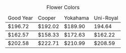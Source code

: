 
<table>
 <caption>Flower Colors</caption>
    <thead>

 <tr>
             <td>Good Year</td>
            <td>Cooper</td>
            <td>Yokahama</td>
            <td>Uni-Royal</td>
        </tr>
</thread>
<tbody>
        <td>$196.72</td>
        <td>$192.02</td>
        <td>$189.90</td>
         <td>194.64</td>
    </tr>
<tbody>
        <td>$162.57</td>
        <td>$158.33</td>
        <td>$172.63</td>
         <td>$162.22</td>
    </tr><tbody>
        <td>$202.58</td>
        <td>$222.71</td>
        <td>$210.99</td>
        <td>$208.59</td>
    </tr>

</tbody> 
